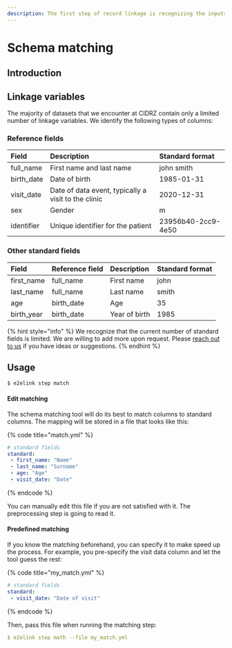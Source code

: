 ```yaml
---
description: The first step of record linkage is recognizing the inputs.
---
```


# Schema matching

## Introduction



## Linkage variables

The majority of datasets that we encounter at CIDRZ contain only a limited number of linkage variables. We identify the following types of columns:

### Reference fields

| Field | Description | Standard format |
| :--- | :--- | :--- |
| full\_name | First name and last name | john smith |
| birth\_date | Date of birth | 1985-01-31 |
| visit\_date | Date of data event, typically a visit to the clinic | 2020-12-31 |
| sex | Gender | m |
| identifier | Unique identifier for the patient | 23956b40-2cc9-4e50 |

### Other standard fields

| Field | Reference field | Description | Standard format |
| :--- | :--- | :--- | :--- |
| first\_name | full\_name | First name | john |
| last\_name | full\_name | Last name | smith |
| age | birth\_date | Age | 35 |
| birth\_year | birth\_date | Year of birth | 1985 |

{% hint style="info" %}
We recognize that the current number of standard fields is limited. We are willing to add more upon request. Please [reach out to us](https://github.com/ersilia-os/cidrz-e2e-linkage/issues) if you have ideas or suggestions.
{% endhint %}

## Usage

```text
$ e2elink step match
```

#### Edit matching

The schema matching tool will do its best to match columns to standard columns. The mapping will be stored in a file that looks like this:

{% code title="match.yml" %}
```yaml
# standard fields
standard:
 - first_name: "Name"
 - last_name: "Surname"
 - age: "Age"
 - visit_date: "Date"
```
{% endcode %}

You can manually edit this file if you are not satisfied with it. The preprocessing step is going to read it.

#### Predefined matching

If you know the matching beforehand, you can specify it to make speed up the process. For example, you pre-specify the visit data column and let the tool guess the rest:

{% code title="my\_match.yml" %}
```yaml
# standard fields
standard:
 - visit_date: "Date of visit"
```
{% endcode %}

Then, pass this file when running the matching step:

```yaml
$ e2elink step math --file my_match.yml
```

